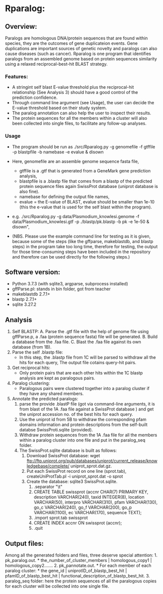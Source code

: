 # Rparalog:  
## Overview: 
Paralogs are homologous DNA/protein sequences that are found within species, they are the outcomes of gene duplicateion events. Gene duplications are important sources of genetic novelty and paralogs can also cause diseases (such as cancer). Rparalog is one program that identifies paralogs from an assembled genome based on protein sequences similarity using a relaxed reciprocal-best-hit BLAST strategy.

### Features: 
* A stringint self blast E-value threshold plus the reciprocal-hit relationship (See Analysis 3) should have a good control of the prediction confidence. 
* Through command line argument (see Usage), the user can decide the E-value threshold based on their study system.
* The paralog annotation can also help the user to inspect their results.
* The protein sequences for all the members within a cluster will also been collected into single files, to facilitate any follow-up analyses.
 
### Usage
* The program should be run as ./src/Rparalog.py -g genomefile -f gtffile -p blastpfile -b namebase -e evalue & disown
* Here, genomefile are an assemble genome sequence fasta file,
	* gtffile is a .gtf that is generated from a GeneMark gene prediction analysis, 
	* blastpfile is a .blastp file that comes from a blastp of the predicted protein sequence files again SwissProt database (uniprot database is also fine).
	* namebase for defining the output file names, 
	* evalue = the E-value of BLAST, evalue should be smaller than 1e-10 (this the e-value that is used for the self blast within the program). 

* e.g. ./src/Rparalog.py -g data/Plasmodium_knowlesi.genome -f data/Plasmodium_knowlesi.gtf -p ./blastp/pk.blastp -b pk -e 1e-50 & disown", 
* (NBS. Please use the example command line for testing as it is given, because some of the steps (like the gffparse, makeblastdb, and blastp steps) in the program take too long time, therefore for testing, the output for those time-consuming steps have been included in the repository and therefore can be used directly for the following steps.)

## Software version:
* Python 3.7.3 (with sqlite3, argparse, subprocess installed)
* gffParse.pl: stands in bin folder, got from teacher
* makeblastdb 2.7.1+
* blastp 2.7.1+
* sqlite 3.27.2

## Analysis
1. Self BLASTP:
	A. Parse the .gtf file with the help of genome file using gffParse.p, a .faa (protein sequence fasta) file will be generated.
	B. Build a database from the .faa file.
	C. Blast the .faa file against its own database (from 1B).
2. Parse  the self .blastp file:
	* In this step, the .blastp file from 1C will be parsed to withdraw all the hits for each query, The output file cotains query-hit pairs.
3. Get reciprocal hits:
	* Only protein pairs that are each other hits within the 1C blastp analysis are kept as paralogous pairs.
4. Paralog clustering:
	* Paralogous pairs were clustered together into a paralog cluster if they have any shared members.
5. Annotate the predicted paralogs:
	1. parse the provide .blastP file (got via command-line arguments, it is from blast of the 1A .faa file against a SwissProt database ) and get the uniprot accession no. of the best hits for each query.
	2. Use the uniprot id from 5B to withdraw the corresponding pfam domains information and protein descriptions from the self-built databse SwissProti.sqlite (provided).
	3. Withdraw protein sequences from the 1A .faa file for all the members within a paralog cluster into one file and put in the paralog_seq folder.
	4. The SwissProt.sqlite database is built as follows:
		1. Download SwissProt database: wget ftp://ftp.uniprot.org/pub/databases/uniprot/current_release/knowledgebase/complete/ uniprot_sprot.dat.gz.
		2. Put each SwissProt record on one line (sprot.tab), createUniProtTab.pl -i uniprot_sprot.dat -o sprot
		3. Create the database: sqlite3 SwissProt.sqlite.
			1. .separator "\t"
			2.  CREATE TABLE swissprot (accnr CHAR(7) PRIMARY KEY, description VARCHAR(240), taxid INTEGER(8), location VARCHAR(50), interpro VARCHAR(310), pfam VARCHAR(130), go_c VARCHAR(240), go_f VARCHAR(200), go_p VARCHAR(1100), ec VARCHAR(170), sequence TEXT);
			3.  .import sprot.tab swissprot
			4.  CREATE INDEX accnr ON swissprot (accnr);
			5.  .quit
			
## Output files:
Among all the generated folders and files, three deserve special attention:
	1. pk_paralog.out.
	* the_number_of_cluster_members | homologous_copy1 | homologous_copy2.......
	2. pk_pannotate.out.
	* For each member of each paralog cluster:
	*  the gene_id | uniprotID_of_blastp_best_hit | pfamID_of_blastp_best_hit | functional_description_of_blastp_best_hit.
	3. paralog_seq folder: here the protein sequences of all the paralogous copies for each cluster will be collected into one single file.
	
			
		
	